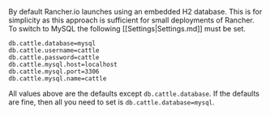 By default Rancher.io launches using an embedded H2 database.  This is for simplicity as this approach is sufficient for small deployments of Rancher.  To switch to MySQL the following [[Settings|Settings.md]] must be set.

```
db.cattle.database=mysql
db.cattle.username=cattle
db.cattle.password=cattle
db.cattle.mysql.host=localhost
db.cattle.mysql.port=3306
db.cattle.mysql.name=cattle
```

All values above are the defaults except `db.cattle.database`.  If the defaults are fine, then all you need to set is `db.cattle.database=mysql`.
